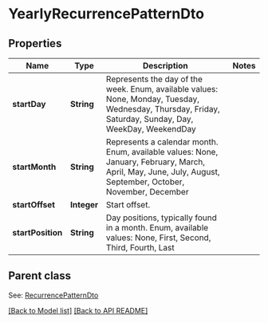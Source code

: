 
# YearlyRecurrencePatternDto
## Properties
Name | Type | Description | Notes
------------ | ------------- | ------------- | -------------
**startDay** | **String** | Represents the day of the week. Enum, available values: None, Monday, Tuesday, Wednesday, Thursday, Friday, Saturday, Sunday, Day, WeekDay, WeekendDay | 
**startMonth** | **String** | Represents a calendar month. Enum, available values: None, January, February, March, April, May, June, July, August, September, October, November, December | 
**startOffset** | **Integer** | Start offset.              | 
**startPosition** | **String** | Day positions, typically found in a month. Enum, available values: None, First, Second, Third, Fourth, Last | 


## Parent class

See: [RecurrencePatternDto](RecurrencePatternDto.md)

[[Back to Model list]](Models.md) [[Back to API README]](README.md)

